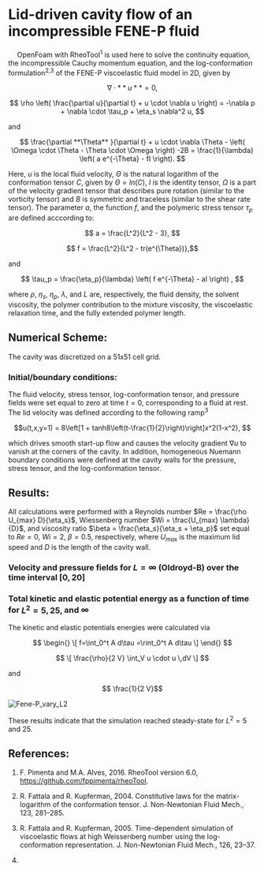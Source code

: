 # **Lid-driven cavity flow of an incompressible FENE-P fluid**

&emsp; OpenFoam with RheoTool<sup>1</sup> is used here to solve the continuity equation, the incompressible Cauchy momentum equation, and the log-conformation formulation<sup>2,3</sup> of the FENE-P viscoelastic fluid model in 2D, given by

$$ \nabla \cdot  **u** = 0, $$

$$ \rho \left( \frac{\partial u}{\partial t} + u \cdot \nabla u \right) = -\nabla p + \nabla \cdot \tau_p + \eta_s \nabla^2 u, $$

and 

$$ \frac{\partial **\Theta** }{\partial t} + u \cdot \nabla \Theta - \left( \Omega \cdot \Theta - \Theta \cdot \Omega \right) -2B 
			= \frac{1}{\lambda} \left( a e^{-\Theta} - fI \right). $$

Here, $u$ is the local fluid velocity, $\Theta$ is the natural logarithm of the conformation tensor $C$, given by $\Theta = ln(C)$, $I$ is the identity tensor,
$\Omega$ is a part of the velocity gradient tensor that describes pure rotation (similar to the vorticity tensor) and $B$ is symmetric and traceless (similar to the shear rate tensor).
The parameter $a$, the function $f$, and the polymeric stress tensor $\tau_p$ are defined acccording to:

$$ a = \frac{L^2}{L^2 - 3}, $$

$$ f = \frac{L^2}{L^2 - tr(e^{\Theta})},$$

and 

$$ \tau_p = \frac{\eta_p}{\lambda} \left( f e^{-\Theta} - aI \right) , $$

where $\rho$, $\eta_s$, $\eta_p$, $\lambda$, and $L$ are, respectively, the fluid density, the solvent viscosity, the polymer contribution to the mixture viscosity, 
the viscoelastic relaxation time, and the fully extended polymer length.

## **Numerical Scheme:**
The cavity was discretized on a 51x51 cell grid.

### **Initial/boundary conditions:**
The fluid velocity, stress tensor, log-conformation tensor, and pressure fields were set equal to zero at time $t = 0$, corresponding to a fluid at rest.
The lid velocity was defined according to the following ramp<sup>3</sup>

$$u(t,x,y=1) = 8\left[1 + tanh8\left(t-\frac{1}{2}\right)\right]x^2(1-x^2), $$

which drives smooth start-up flow and causes the velocity gradient $\nabla u$ to vanish at the corners of the cavity. In addition, homogeneous Nuemann boundary conditions were defined 
at the cavity walls for the pressure, stress tensor, and the log-conformation tensor. 

## **Results**:
All calculations were performed with a Reynolds number $Re = \frac{\rho U_{max} D}{\eta_s}$, Wiessenberg number $Wi = \frac{U_{max} \lambda}{D}$, 
and viscosity ratio $\beta = \frac{\eta_s}{\eta_s + \eta_p}$ set equal to $Re = 0$, $Wi = 2$, $\beta = 0.5$, respectively, where $U_{max}$ is the maximum lid speed and $D$ is the length of the cavity wall.

### **Velocity and pressure fields for $L = \infty$ (Oldroyd-B) over the time interval $[0, 20]$**

### **Total kinetic and elastic potential energy as a function of time for $L^2 = 5, 25,$ and $\infty$**
The kinetic and elastic potentials energies were calculated via

$$
\begin{}
\[ 
f=\int_0^t A d\tau =\rint_0^t A d\tau
\]
\end{}
$$

$$ 
	\[
		\frac{\rho}{2 V} \int_V u \cdot u \,dV 
	\]
$$

and 

$$ \frac{1}{2 V}$$

![Fene-P_vary_L2](https://github.com/user-attachments/assets/fc54c1de-52ff-4131-95e5-bf193920e8a6)

These results indicate that the simulation reached steady-state for $L^2 = 5$ and $25$.
## **References**:

1.	F. Pimenta and M.A. Alves, 2016. RheoTool version 6.0, https://github.com/fppimenta/rheoTool.

2.	R. Fattala and R. Kupferman, 2004. Constitutive laws for the matrix-logarithm of the conformation tensor.
		J. Non-Newtonian Fluid Mech., 123, 281–285.

3.	R. Fattala and R. Kupferman, 2005. Time-dependent simulation of viscoelastic flows at high Weissenberg
		number using the log-conformation representation. J. Non-Newtonian Fluid Mech., 126, 23–37.

4.	
